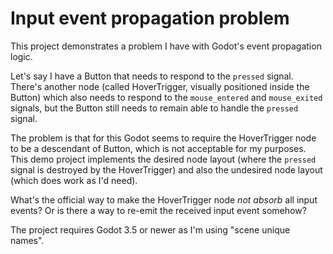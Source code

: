 # Input event propagation problem

This project demonstrates a problem I have with Godot's event propagation logic.

Let's say I have a Button that needs to respond to the `pressed` signal. There's another node (called HoverTrigger, visually positioned inside the Button) which also needs to respond to the `mouse_entered` and `mouse_exited` signals, but the Button still needs to remain able to handle the `pressed` signal.

The problem is that for this Godot seems to require the HoverTrigger node to be a descendant of Button, which is not acceptable for my purposes. This demo project implements the desired node layout (where the `pressed` signal is destroyed by the HoverTrigger) and also the undesired node layout (which does work as I'd need).

What's the official way to make the HoverTrigger node _not absorb_ all input events? Or is there a way to re-emit the received input event somehow?

The project requires Godot 3.5 or newer as I'm using "scene unique names".
